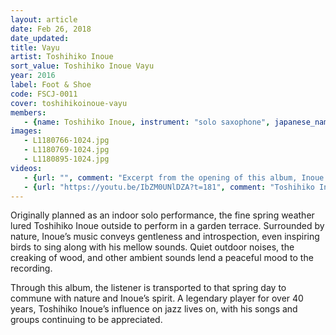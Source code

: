 ```yaml
---
layout: article
date: Feb 26, 2018
date_updated:
title: Vayu
artist: Toshihiko Inoue
sort_value: Toshihiko Inoue Vayu
year: 2016
label: Foot & Shoe
code: FSCJ-0011
cover: toshihikoinoue-vayu
members:
   - {name: Toshihiko Inoue, instrument: "solo saxophone", japanese_name: 井上淑彦, url: "http://www.inouetoshihiko.com/"}
images:
   - L1180766-1024.jpg
   - L1180769-1024.jpg
   - L1180895-1024.jpg
videos: 
   - {url: "", comment: "Excerpt from the opening of this album, Inoue's original composition \"Fireworks\""}
   - {url: "https://youtu.be/IbZM0UNlDZA?t=181", comment: "Toshihiko Inoue playing solo saxophone live in 2012"}
---
```

Originally planned as an indoor solo performance, the fine spring weather lured Toshihiko Inoue outside to perform in a garden terrace. Surrounded by nature, Inoue’s music conveys gentleness and introspection, even inspiring birds to sing along with his mellow sounds. Quiet outdoor noises, the creaking of wood, and other ambient sounds lend a peaceful mood to the recording.

Through this album, the listener is transported to that spring day to commune with nature and Inoue’s spirit. A legendary player for over 40 years, Toshihiko Inoue’s influence on jazz lives on, with his songs and groups continuing to be appreciated.
